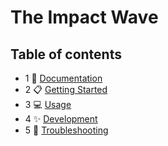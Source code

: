 # The Impact Wave

## Table of contents

- 1 🚀 [Documentation](#documentation)
- 2 📋 [Getting Started](#start)
- 3 💻 [Usage](#usage)
- 4 ✨ [Development](#development)
- 5 💖 [Troubleshooting](#troubleshooting)
